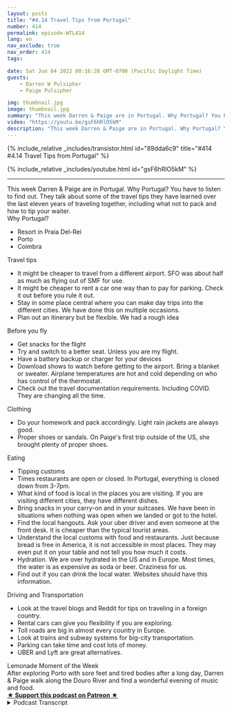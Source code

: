 ```yaml
---
layout: posts
title: "#4.14 Travel Tips from Portugal"
number: 414
permalink: episode-WTL414
lang: en
nav_exclude: true
nav_order: 414
tags:

date: Sat Jun 04 2022 00:16:28 GMT-0700 (Pacific Daylight Time)
guests:
    - Darren W Pulsipher
    - Paige Pulsipher

img: thumbnail.jpg
image: thumbnail.jpg
summary: "This week Darren & Paige are in Portugal. Why Portugal? You have to listen to find out. They talk about some of the travel tips they have learned over the last eleven years of traveling together, including what not to pack and how to tip your waiter."
video: "https://youtu.be/gsF6hRlO5kM"
description: "This week Darren & Paige are in Portugal. Why Portugal? You have to listen to find out. They talk about some of the travel tips they have learned over the last eleven years of traveling together, including what not to pack and how to tip your waiter."
---
```


<div>
{% include_relative _includes/transistor.html id="89dda6c9" title="#414 #4.14 Travel Tips from Portugal" %}

{% include_relative _includes/youtube.html id="gsF6hRlO5kM" %}
</div>

---

<html><head></head><body><div>This week Darren &amp; Paige are in Portugal. Why Portugal? You have to listen to find out. They talk about some of the travel tips they have learned over the last eleven years of traveling together, including what not to pack and how to tip your waiter.</div><div>Why Portugal?</div><ul><li>Resort in Praia Del-Rei</li><li>Porto</li><li>Coimbra</li></ul><div>Travel tips&nbsp;</div><ul><li>It might be cheaper to travel from a different airport. SFO was about half as much as flying out of SMF for use.</li><li>It might be cheaper to rent a car one way than to pay for parking. Check it out before you rule it out.</li><li>Stay in some place central where you can make day trips into the different cities. We have done this on multiple occasions.</li><li>Plan out an itinerary but be flexible. We had a rough idea</li></ul><div>Before you fly</div><ul><li>Get snacks for the flight</li><li>Try and switch to a better seat. Unless you are my flight.</li><li>Have a battery backup or charger for your devices</li><li>Download shows to watch before getting to the airport. Bring a blanket or sweater. Airplane temperatures are hot and cold depending on who has control of the thermostat.</li><li>Check out the travel documentation requirements. Including COVID. They are changing all the time.</li></ul><div>Clothing</div><ul><li>Do your homework and pack accordingly. Light rain jackets are always good.</li><li>Proper shoes or sandals. On Paige's first trip outside of the US, she brought plenty of proper shoes.</li></ul><div>Eating</div><ul><li>Tipping customs</li><li>Times restaurants are open or closed. In Portugal, everything is closed down from 3-7pm.</li><li>What kind of food is local in the places you are visiting. If you are visiting different cities, they have different dishes.</li><li>Bring snacks in your carry-on and in your suitcases. We have been in situations when nothing was open when we landed or got to the hotel.</li><li>Find the local hangouts. Ask your uber driver and even someone at the front desk. It is cheaper than the typical tourist areas.</li><li>Understand the local customs with food and restaurants. Just because bread is free in America, it is not accessible in most places. They may even put it on your table and not tell you how much it costs.</li><li>Hydration. We are over hydrated in the US and in Europe. Most times, the water is as expensive as soda or beer. Craziness for us.</li><li>Find out if you can drink the local water. Websites should have this information.</li></ul><div>Driving and Transportation</div><ul><li>Look at the travel blogs and Reddit for tips on traveling in a foreign country.</li><li>Rental cars can give you flexibility if you are exploring.</li><li>Toll roads are big in almost every country in Europe.&nbsp;</li><li>Look at trains and subway systems for big-city transportation.</li><li>Parking can take time and cost lots of money.</li><li>UBER and Lyft are great alternatives.</li></ul><div>Lemonade Moment of the Week</div><div>After exploring Porto with sore feet and tired bodies after a long day, Darren &amp; Paige walk along the Douro River and find a wonderful evening of music and food.</div>
<strong>
  <a href="https://www.patreon.com/wheresthelemonade" target="_donate" rel="payment" title="★ Support this podcast on Patreon ★">★ Support this podcast on Patreon ★</a>
</strong></body></html>

<details>
<summary> Podcast Transcript </summary>

<p></p>

</details>
